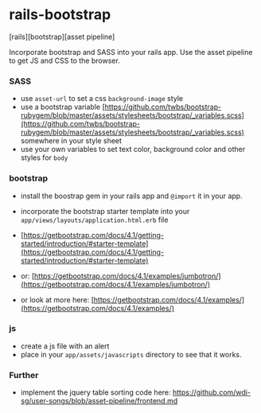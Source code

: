 # rails-bootstrap
[rails][bootstrap][asset pipeline]

Incorporate bootstrap and SASS into your rails app.
Use the asset pipeline to get JS and CSS to the browser.

### SASS
- use `asset-url` to set a css `background-image` style
- use a bootstrap variable [https://github.com/twbs/bootstrap-rubygem/blob/master/assets/stylesheets/bootstrap/_variables.scss](https://github.com/twbs/bootstrap-rubygem/blob/master/assets/stylesheets/bootstrap/_variables.scss) somewhere in your style sheet
- use your own variables to set text color, background color and other styles for `body`

### bootstrap
- install the boostrap gem in your rails app and `@import` it in your app.
- incorporate the bootstrap starter template into your `app/views/layouts/application.html.erb` file
- [https://getbootstrap.com/docs/4.1/getting-started/introduction/#starter-template](https://getbootstrap.com/docs/4.1/getting-started/introduction/#starter-template)

- or: [https://getbootstrap.com/docs/4.1/examples/jumbotron/](https://getbootstrap.com/docs/4.1/examples/jumbotron/)
- or look at more here: [https://getbootstrap.com/docs/4.1/examples/](https://getbootstrap.com/docs/4.1/examples/)

### js
- create a js file with an alert
- place in your `app/assets/javascripts` directory to see that it works.

### Further
- implement the jquery table sorting code here: https://github.com/wdi-sg/user-songs/blob/asset-pipeline/frontend.md
